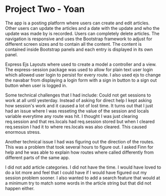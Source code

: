 # Project Two - Yoan

The app is a posting platform where users can create and edit articles. Other users can update the articles and a date with  the update and who the update was made by is recorded. Users can completely delete articles. The navigation is responsive and uses the Bootstrap framework to adjust for different screen sizes and to contain all the content. The content is contained inside Bootstrap panels and each entry is displayed in its own panel. 

Express Ejs Layouts where used to create a model a controller and a view. The express-session package was used to allow for plain text user login which allowed user login to persist for every route. I also used ejs to change the navabar from displaying a login form with a sign in button to a sign out button when user is logged in. 

Some technical challenges that I had include:
Could not get sessions to work at all until yesterday. Instead of asking for direct help I kept asking how session's work and it caused a lot of lost time. It turns out that I just had an issue where I was resseting the value of the session and locals variable everytime any route was hit. I thought I was just clearing req.session and that res.locals had req.session stored but when I cleared req.session I had it to where res.locals was also cleared. This caused enormous stress. 

Another technical issue I had was figuring out the direction of the routes. This was a problem that took several hours to figure out. I asked Finn for help and he was able to explain how routes where called differently from different parts of the same app. 

I did not add article categories. I did not have the time. I would have loved to do a lot more and feel that I could have if I would have figured out my session problem sooner. I also wanted to add a search feature that would at a minimum try to match some words in the article string but that did not happen either.

